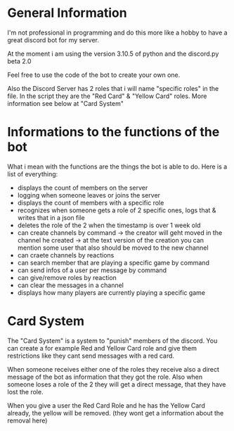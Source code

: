 # General Information

I'm not professional in programming and do this more like a hobby to have a great discord bot for my server.

At the moment i am using the version 3.10.5 of python and the discord.py beta 2.0

Feel free to use the code of the bot to create your own one.

Also the Discord Server has 2 roles that i will name "specific roles" in the file.
In the script they are the "Red Card" & "Yellow Card" roles.
More information see below at "Card System"

# Informations to the functions of the bot

What i mean with the functions are the things the bot is able to do.
Here is a list of everything:

- displays the count of members on the server
- logging when someone leaves or joins the server
- displays the count of members with a specific role
- recognizes when someone gets a role of 2 specific ones, logs that & writes that in a json file
- deletes the role of the 2 when the timestamp is over 1 week old
- can create channels by command
  -> the creator will geht moved in the channel he created
  -> at the text version of the creation you can mention some user that also should be moved to the new channel
- can craete channels by reactions
- can search member that are playing a specific game by command
- can send infos of a user per message by command
- can give/remove roles by reaction
- can clear the messages in a channel
- displays how many players are currently playing a specific game

# Card System

The "Card System" is a system to "punish" members of the discord.
You can create a for example Red and Yellow Card role and give them restrictions like they cant send messages with a red card.

When someone receives either one of the roles they receive also a direct message of the bot as information that they got the role.
Also when someone loses a role of the 2 they will get a direct message, that they have lost the role.

When you give a user the Red Card Role and he has the Yellow Card already, the yellow will be removed. (they wont get a information about the removal here)
